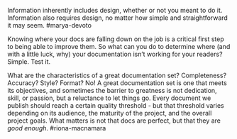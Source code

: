 Information inherently includes design, whether or not you meant to do it. Information also requires design, no matter how simple and straightforward it may seem.
#marya-devoto

Knowing where your docs are falling down on the job is a critical first step to being able to improve them. So what can you do to determine where (and with a little luck, why) your documentation isn’t working for your readers? Simple. Test it.

What are the characteristics of a great documentation set? Completeness? Accuracy? Style? Format? No! A great documentation set is one that meets its objectives, and sometimes the barrier to greatness is not dedication, skill, or passion, but a reluctance to let things go. Every document we publish should reach a certain quality threshold - but that threshold varies depending on its audience, the maturity of the project, and the overall project goals. What matters is not that docs are perfect, but that they are _good enough_. #riona-macnamara